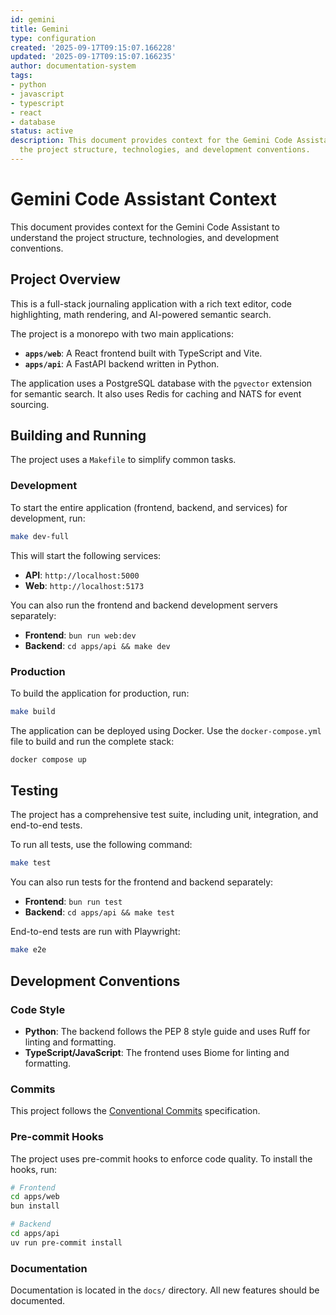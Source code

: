 ```yaml
---
id: gemini
title: Gemini
type: configuration
created: '2025-09-17T09:15:07.166228'
updated: '2025-09-17T09:15:07.166235'
author: documentation-system
tags:
- python
- javascript
- typescript
- react
- database
status: active
description: This document provides context for the Gemini Code Assistant to understand
  the project structure, technologies, and development conventions.
---
```


# Gemini Code Assistant Context

This document provides context for the Gemini Code Assistant to understand the project structure, technologies, and development conventions.

## Project Overview

This is a full-stack journaling application with a rich text editor, code highlighting, math rendering, and AI-powered semantic search.

The project is a monorepo with two main applications:

- **`apps/web`**: A React frontend built with TypeScript and Vite.
- **`apps/api`**: A FastAPI backend written in Python.

The application uses a PostgreSQL database with the `pgvector` extension for semantic search. It also uses Redis for caching and NATS for event sourcing.

## Building and Running

The project uses a `Makefile` to simplify common tasks.

### Development

To start the entire application (frontend, backend, and services) for development, run:

```bash
make dev-full
```

This will start the following services:

- **API**: `http://localhost:5000`
- **Web**: `http://localhost:5173`

You can also run the frontend and backend development servers separately:

- **Frontend**: `bun run web:dev`
- **Backend**: `cd apps/api && make dev`

### Production

To build the application for production, run:

```bash
make build
```

The application can be deployed using Docker. Use the `docker-compose.yml` file to build and run the complete stack:

```bash
docker compose up
```

## Testing

The project has a comprehensive test suite, including unit, integration, and end-to-end tests.

To run all tests, use the following command:

```bash
make test
```

You can also run tests for the frontend and backend separately:

- **Frontend**: `bun run test`
- **Backend**: `cd apps/api && make test`

End-to-end tests are run with Playwright:

```bash
make e2e
```

## Development Conventions

### Code Style

- **Python**: The backend follows the PEP 8 style guide and uses Ruff for linting and formatting.
- **TypeScript/JavaScript**: The frontend uses Biome for linting and formatting.

### Commits

This project follows the [Conventional Commits](https://www.conventionalcommits.org/) specification.

### Pre-commit Hooks

The project uses pre-commit hooks to enforce code quality. To install the hooks, run:

```bash
# Frontend
cd apps/web
bun install

# Backend
cd apps/api
uv run pre-commit install
```

### Documentation

Documentation is located in the `docs/` directory. All new features should be documented.
